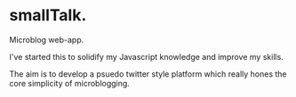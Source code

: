 # smallTalk.
Microblog web-app.

I've started this to solidify my Javascript knowledge and improve my skills.

The aim is to develop a psuedo twitter style platform which really hones the core simplicity of microblogging.
